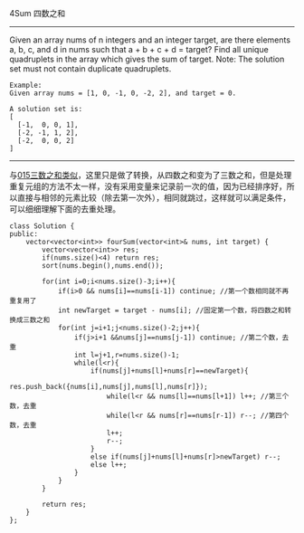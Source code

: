 4Sum 四数之和

----------
Given an array nums of n integers and an integer target, are there elements a, b, c, and d in nums such that a + b + c + d = target? Find all unique quadruplets in the array which gives the sum of target.
Note:
The solution set must not contain duplicate quadruplets.

	Example:
	Given array nums = [1, 0, -1, 0, -2, 2], and target = 0.
	
	A solution set is:
	[
	  [-1,  0, 0, 1],
	  [-2, -1, 1, 2],
	  [-2,  0, 0, 2]
	]


----------
与[015三数之和类似](/solution/015.3Sum)，这里只是做了转换，从四数之和变为了三数之和，但是处理重复元组的方法不太一样，没有采用变量来记录前一次的值，因为已经排序好，所以直接与相邻的元素比较（除去第一次外），相同就跳过，这样就可以满足条件，可以细细理解下面的去重处理。

	class Solution {
	public:
	    vector<vector<int>> fourSum(vector<int>& nums, int target) {
	        vector<vector<int>> res;
	        if(nums.size()<4) return res;
	        sort(nums.begin(),nums.end());
	        
	        for(int i=0;i<nums.size()-3;i++){
	            if(i>0 && nums[i]==nums[i-1]) continue; //第一个数相同就不再重复用了
	            int newTarget = target - nums[i]; //固定第一个数，将四数之和转换成三数之和
	            for(int j=i+1;j<nums.size()-2;j++){
	                if(j>i+1 &&nums[j]==nums[j-1]) continue; //第二个数，去重
	                int l=j+1,r=nums.size()-1;
	                while(l<r){
	                    if(nums[j]+nums[l]+nums[r]==newTarget){
	                        res.push_back({nums[i],nums[j],nums[l],nums[r]});
	                        while(l<r && nums[l]==nums[l+1]) l++; //第三个数，去重
	                        while(l<r && nums[r]==nums[r-1]) r--; //第四个数，去重
	                        l++;
	                        r--;
	                    }
	                    else if(nums[j]+nums[l]+nums[r]>newTarget) r--;
	                    else l++;
	                }
	            }
	        }
	        
	        return res;
	    }
	};